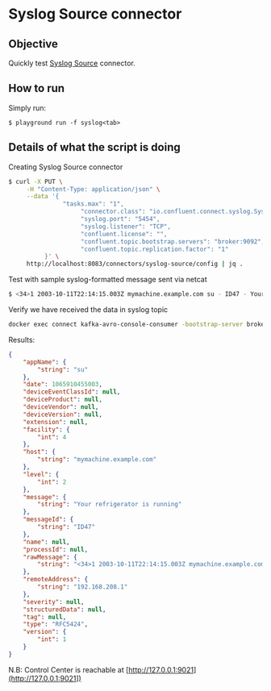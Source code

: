 # Syslog Source connector



## Objective

Quickly test [Syslog Source](https://docs.confluent.io/current/connect/kafka-connect-syslog/index.html#quick-start) connector.


## How to run

Simply run:

```
$ playground run -f syslog<tab>
```

## Details of what the script is doing

Creating Syslog Source connector

```bash
$ curl -X PUT \
     -H "Content-Type: application/json" \
     --data '{
               "tasks.max": "1",
                    "connector.class": "io.confluent.connect.syslog.SyslogSourceConnector",
                    "syslog.port": "5454",
                    "syslog.listener": "TCP",
                    "confluent.license": "",
                    "confluent.topic.bootstrap.servers": "broker:9092",
                    "confluent.topic.replication.factor": "1"
          }' \
     http://localhost:8083/connectors/syslog-source/config | jq .
```

Test with sample syslog-formatted message sent via netcat

```bash
$ <34>1 2003-10-11T22:14:15.003Z mymachine.example.com su - ID47 - Your refrigerator is running" | docker run -i --rm --network=host subfuzion/netcat -v -w 0 localhost 545
```

Verify we have received the data in syslog topic

```bash
docker exec connect kafka-avro-console-consumer -bootstrap-server broker:9092 --property schema.registry.url=http://schema-registry:8081 --topic syslog --property schema.registry.url=http://schema-registry:8081 --from-beginning --max-messages 1
```

Results:

```json
{
    "appName": {
        "string": "su"
    },
    "date": 1065910455003,
    "deviceEventClassId": null,
    "deviceProduct": null,
    "deviceVendor": null,
    "deviceVersion": null,
    "extension": null,
    "facility": {
        "int": 4
    },
    "host": {
        "string": "mymachine.example.com"
    },
    "level": {
        "int": 2
    },
    "message": {
        "string": "Your refrigerator is running"
    },
    "messageId": {
        "string": "ID47"
    },
    "name": null,
    "processId": null,
    "rawMessage": {
        "string": "<34>1 2003-10-11T22:14:15.003Z mymachine.example.com su - ID47 - Your refrigerator is running"
    },
    "remoteAddress": {
        "string": "192.168.208.1"
    },
    "severity": null,
    "structuredData": null,
    "tag": null,
    "type": "RFC5424",
    "version": {
        "int": 1
    }
}
```

N.B: Control Center is reachable at [http://127.0.0.1:9021](http://127.0.0.1:9021])
